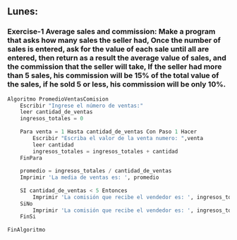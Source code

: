 ## Lunes:

### Exercise-1 Average sales and commission: Make a program that asks how many sales the seller had, Once the number of sales is entered, ask for the value of each sale until all are entered, then return as a result the average value of sales, and the commission that the seller will take, If the seller had more than 5 sales, his commission will be 15% of the total value of the sales, if he sold 5 or less, his commission will be only 10%.

```python
Algoritmo PromedioVentasComision
	Escribir "Ingrese el número de ventas:"
	leer cantidad_de_ventas
	ingresos_totales = 0
	
	Para venta = 1 Hasta cantidad_de_ventas Con Paso 1 Hacer
		Escribir "Escriba el valor de la venta numero: ",venta
		leer cantidad
		ingresos_totales = ingresos_totales + cantidad
	FinPara
	
	promedio = ingresos_totales / cantidad_de_ventas 
	Imprimir 'La media de ventas es: ', promedio
	
	SI cantidad_de_ventas < 5 Entonces
		Imprimir 'La comisión que recibe el vendedor es: ', ingresos_totales * 0.10
	SiNo
		Imprimir 'La comisión que recibe el vendedor es: ', ingresos_totales * 0.15
	FinSi
	
FinAlgoritmo
```
